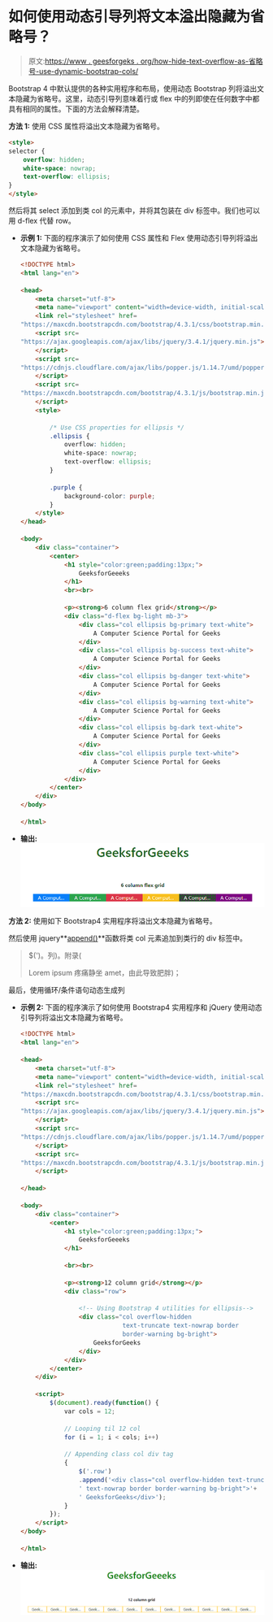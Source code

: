 # 如何使用动态引导列将文本溢出隐藏为省略号？

> 原文:[https://www . geesforgeks . org/how-hide-text-overflow-as-省略号-use-dynamic-bootstrap-cols/](https://www.geeksforgeeks.org/how-to-hide-text-overflown-as-ellipsis-using-dynamic-bootstrap-cols/)

Bootstrap 4 中默认提供的各种实用程序和布局，使用动态 Bootstrap 列将溢出文本隐藏为省略号。这里，动态引导列意味着行或 flex 中的列即使在任何数字中都具有相同的属性。下面的方法会解释清楚。

**方法 1:** 使用 CSS 属性将溢出文本隐藏为省略号。

```html
<style>
selector {
    overflow: hidden;
    white-space: nowrap;
    text-overflow: ellipsis;
}
</style>
```

然后将其 select 添加到类 col 的元素中，并将其包装在 div 标签中。我们也可以用 d-flex 代替 row。

*   **示例 1:** 下面的程序演示了如何使用 CSS 属性和 Flex 使用动态引导列将溢出文本隐藏为省略号。

    ```html
    <!DOCTYPE html>
    <html lang="en">

    <head>
        <meta charset="utf-8">
        <meta name="viewport" content="width=device-width, initial-scale=1">
        <link rel="stylesheet" href=
    "https://maxcdn.bootstrapcdn.com/bootstrap/4.3.1/css/bootstrap.min.css">
        <script src=
    "https://ajax.googleapis.com/ajax/libs/jquery/3.4.1/jquery.min.js">
        </script>
        <script src=
    "https://cdnjs.cloudflare.com/ajax/libs/popper.js/1.14.7/umd/popper.min.js">
        </script>
        <script src=
    "https://maxcdn.bootstrapcdn.com/bootstrap/4.3.1/js/bootstrap.min.js">
        </script>
        <style>

            /* Use CSS properties for ellipsis */
            .ellipsis {
                overflow: hidden;
                white-space: nowrap;
                text-overflow: ellipsis;
            }

            .purple {
                background-color: purple;
            }
        </style>
    </head>

    <body>
        <div class="container">
            <center>
                <h1 style="color:green;padding:13px;">
                    GeeksforGeeeks
                </h1>
                <br><br>

                <p><strong>6 column flex grid</strong></p>
                <div class="d-flex bg-light mb-3">
                    <div class="col ellipsis bg-primary text-white">
                        A Computer Science Portal for Geeks
                    </div>
                    <div class="col ellipsis bg-success text-white">
                        A Computer Science Portal for Geeks
                    </div>
                    <div class="col ellipsis bg-danger text-white">
                        A Computer Science Portal for Geeks
                    </div>
                    <div class="col ellipsis bg-warning text-white">
                        A Computer Science Portal for Geeks
                    </div>
                    <div class="col ellipsis bg-dark text-white">
                        A Computer Science Portal for Geeks
                    </div>
                    <div class="col ellipsis purple text-white">
                        A Computer Science Portal for Geeks
                    </div>
                </div>
            </center>
        </div>
    </body>

    </html>                    
    ```

*   **输出:**
    ![](img/9cd2820d4fe27ac03489f3046d9a0cce.png)

**方法 2:** 使用如下 Bootstrap4 实用程序将溢出文本隐藏为省略号。

然后使用 jquery**[append()](https://www.geeksforgeeks.org/jquery-append-method/)**函数将类 col 元素追加到类行的 div 标签中。

> $(')。列)。附录(
> 
> Lorem ipsum 疼痛静坐 amet，由此导致肥胖)；

最后，使用循环/条件语句动态生成列

*   **示例 2:** 下面的程序演示了如何使用 Bootstrap4 实用程序和 jQuery 使用动态引导列将溢出文本隐藏为省略号。

    ```html
    <!DOCTYPE html>
    <html lang="en">

    <head>
        <meta charset="utf-8">
        <meta name="viewport" content="width=device-width, initial-scale=1">
        <link rel="stylesheet" href=
    "https://maxcdn.bootstrapcdn.com/bootstrap/4.3.1/css/bootstrap.min.css">
        <script src=
    "https://ajax.googleapis.com/ajax/libs/jquery/3.4.1/jquery.min.js">
        </script>
        <script src=
    "https://cdnjs.cloudflare.com/ajax/libs/popper.js/1.14.7/umd/popper.min.js">
        </script>
        <script src=
    "https://maxcdn.bootstrapcdn.com/bootstrap/4.3.1/js/bootstrap.min.js">
        </script>

    </head>

    <body>
        <div class="container">
            <center>
                <h1 style="color:green;padding:13px;">
                    GeeksforGeeeks
                </h1>

                <br><br>

                <p><strong>12 column grid</strong></p>
                <div class="row">

                    <!-- Using Bootstrap 4 utilities for ellipsis-->
                    <div class="col overflow-hidden
                                text-truncate text-nowrap border
                                border-warning bg-bright">
                        GeeksforGeeks
                    </div>
                </div>
            </center>
        </div>

        <script>
            $(document).ready(function() {
                var cols = 12;

                // Looping til 12 col
                for (i = 1; i < cols; i++)

                // Appending class col div tag
                {
                    $('.row')
                    .append('<div class="col overflow-hidden text-truncate'+
                    ' text-nowrap border border-warning bg-bright">'+ 
                    ' GeeksforGeeks</div>');
                }
            });
        </script>
    </body>

    </html>
    ```

*   **输出:**
    ![](img/98bc714cfe2996a92b0da2596f765511.png)